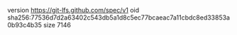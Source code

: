 version https://git-lfs.github.com/spec/v1
oid sha256:77536d7d2a63402c543db5a1d8c5ec77bcaeac7a11cbdc8ed33853a0b93c4b35
size 7146

